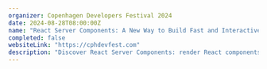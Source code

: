 ```yaml
---
organizer: Copenhagen Developers Festival 2024
date: 2024-08-28T08:00:00Z
name: "React Server Components: A New Way to Build Fast and Interactive Web Apps"
completed: false
websiteLink: "https://cphdevfest.com"
description: "Discover React Server Components: render React components on the server, stream them to the client, and build rich, interactive web interfaces with minimal client-side code. Learn how they work, and their benefits over traditional approaches, see real-world examples, and get best practices for adopting them in your projects."
---
```

